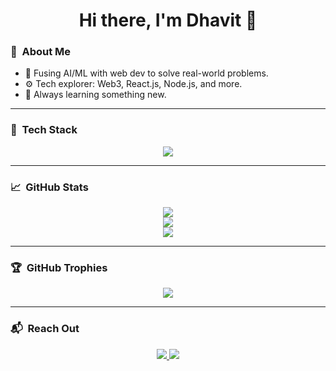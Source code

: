 <h1 align="center">Hi there, I'm Dhavit 👋</h1>

### 🧠 &nbsp;**About Me**
- 🚀 Fusing AI/ML with web dev to solve real-world problems.
- ⚙️ Tech explorer: Web3, React.js, Node.js, and more.
- 🌱 Always learning something new.

---

### 🧰 &nbsp;**Tech Stack**
<p align="center">
  <img src="https://skillicons.dev/icons?i=python,pytorch,js,react,nodejs,html,css,mongodb,git,github,vscode,java&perline=8" />
</p>

---

### 📈 &nbsp;**GitHub Stats**
<p align="center">
  <img src="https://github-readme-stats.vercel.app/api?username=DhavitG&show_icons=true&theme=radical&hide=contribs&count_private=true" />
  <br/>
  <img src="https://github-readme-streak-stats.herokuapp.com/?user=DhavitG&theme=radical&hide_border=true&count_private=true" />
  <br/>
  <img src="https://github-readme-stats.vercel.app/api/top-langs/?username=DhavitG&layout=compact&theme=radical" />
</p>

---

### 🏆 &nbsp;**GitHub Trophies**
<p align="center">
  <img src="https://github-profile-trophy.vercel.app/?username=DhavitG&theme=radical&no-bg=true&no-frame=true&column=7" />
</p>

---

### 📬 &nbsp;**Reach Out**
<p align="center">
  <a href="https://www.linkedin.com/in/dhavit-gandhi">
    <img src="https://img.shields.io/badge/LinkedIn-0077B5?style=for-the-badge&logo=linkedin&logoColor=white"/>
  </a>
  <a href="mailto:gdhavit@gmail.com">
    <img src="https://img.shields.io/badge/Gmail-D14836?style=for-the-badge&logo=gmail&logoColor=white"/>
  </a>
</p>
